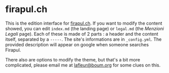 # firapul.ch

This is the edition interface for [firapul.ch](http://firapul.ch). If you want to modify the content showed, you can edit `index.md` (the landing page) or `legal.md` (the _Menzioni Legali_ page). Each of these is made of 2 parts : a header and the content itself, separated by a `-----`. The site's informations are in `_config.yml`. The provided description will appear on google when someone searches Firapul.

There also are options to modify the theme, but that's a bit more complicated, please email me at lafleur@boum.org for some clues on this.
